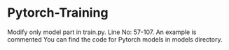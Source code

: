 # Pytorch-Training
Modify only model part in train.py. Line No: 57-107. An example is commented
You can find the code for Pytorch models in models directory.
